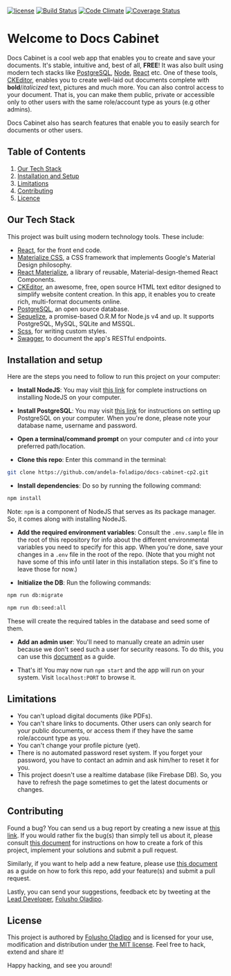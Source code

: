 [![license](https://img.shields.io/github/license/mashape/apistatus.svg)]()
[![Build Status](https://travis-ci.org/andela-foladipo/docs-cabinet-cp2.svg?branch=develop)](https://travis-ci.org/andela-foladipo/docs-cabinet-cp2)
[![Code Climate](https://codeclimate.com/github/andela-foladipo/docs-cabinet-cp2//badges/gpa.svg)](https://codeclimate.com/github/andela-foladipo/docs-cabinet-cp2/)
[![Coverage Status](https://coveralls.io/repos/github/andela-foladipo/docs-cabinet-cp2/badge.svg?branch=develop)](https://coveralls.io/github/andela-foladipo/docs-cabinet-cp2?branch=develop)


# Welcome to Docs Cabinet
Docs Cabinet is a cool web app that enables you to create and save your
 documents. It's stable, intuitive and, best of all, **FREE**! It was also
 built using modern tech stacks like
 [PostgreSQL](https://www.postgresql.org/),
 [Node](https://nodejs.org/en/),
 [React](https://facebook.github.io/react/)
 etc. One of these tools,
 [CKEditor](http://ckeditor.com/),
 enables you to create well-laid out documents
 complete with **bold**/_italicized_ text, pictures and much more. You
 can also control access to your document. That is, you can make them
 public, private or accessible only to other users with the same
 role/account type as yours (e.g other admins).

Docs Cabinet also has search features that enable you to easily search
 for documents or other users.

## Table of Contents

  1. [Our Tech Stack](#our-tech-stack)
  1. [Installation and Setup](#installation-and-setup)
  1. [Limitations](#limitations)
  1. [Contributing](#contributing)
  1. [Licence](#license)

## Our Tech Stack

This project was built using modern technology tools. These include:
- [React](https://facebook.github.io/react/), for the front end code.
- [Materialize CSS](materializecss.com/), a CSS framework that implements
 Google's Material Design philosophy.
- [React Materialize](https://react-materialize.github.io/#/), a library of
 reusable, Material-design-themed React Components.
- [CKEditor](http://ckeditor.com/), an awesome, free, open source HTML
 text editor designed to simplify website content creation. In this app,
 it enables you to create rich, multi-format documents online.
- [PostgreSQL](https://www.postgresql.org/), an open source database.
- [Sequelize](docs.sequelizejs.com/), a promise-based O.R.M for Node.js v4
 and up. It supports PostgreSQL, MySQL, SQLite and MSSQL.
- [Scss](https://sass-lang.com), for writing custom styles.
- [Swagger](https://swagger.io/), to document the app's RESTful endpoints.

## Installation and setup

Here are the steps you need to follow to run this project on your computer:
- **Install NodeJS**: You may visit [this link](https://nodejs.org/en/download/)
 for complete instructions on installing NodeJS on your computer.

- **Install PostgreSQL**: You may visit
 [this link](http://postgresguide.com/setup/install.html)
 for instructions on setting up PostgreSQL on your computer. When you're
 done, please note your database name, username and password.

- **Open a terminal/command prompt** on your computer and `cd` into your
 preferred path/location.

- **Clone this repo**: Enter this command in the terminal:

```bash
git clone https://github.com/andela-foladipo/docs-cabinet-cp2.git
```

- **Install dependencies**: Do so by running the following command:

```bash
npm install
```

Note: `npm` is a component of NodeJS that serves as its package manager.
 So, it comes along with installing NodeJS.

- **Add the required environment variables**: Consult the `.env.sample`
 file in the root of this repository for info about the different
 environmental variables you need to specify for this app. When
 you're done, save your changes in a `.env` file in the root of
 the repo. (Note that you might not have some of this info until
 later in this installation steps. So it's fine to leave those for now.)

- **Initialize the DB**: Run the following commands:
```bash
npm run db:migrate

npm run db:seed:all
```

These will create the required tables in the database and seed some of them.

- **Add an admin user**: You'll need to manually create an admin user because
 we don't seed such a user for security reasons. To do this, you can use this
 [document](https://github.com/andela-foladipo/docs-cabinet-cp2/wiki/How-to-add-an-admin-user)
 as a guide.

- That's it! You may now run `npm start` and the app will run on your
 system. Visit `localhost:PORT` to browse it.

## Limitations

- You can't upload digital documents (like PDFs).
- You can't share links to documents. Other users can only search for
 your public documents, or access them if they have the same role/account
 type as you.
- You can't change your profile picture (yet).
- There is no automated password reset system. If you forget your password,
 you have to contact an admin and ask him/her to reset it for you.
- This project doesn't use a realtime database (like Firebase DB). So, you
 have to refresh the page sometimes to get the latest documents or changes.

## Contributing

Found a bug? You can send us a bug report by creating a new issue at
 [this link](https://github.com/andela-foladipo/docs-cabinet-cp2/issues). If
  you would rather fix the bug(s) than simply tell us about it, please consult
 [this document](https://help.github.com/articles/fork-a-repo/) for
 instructions on how to create a fork of this project, implement your
 solutions and submit a pull request.
 
Similarly, if you want to help add a new feature, please use
 [this document](https://help.github.com/articles/fork-a-repo/) as a guide
 on how to fork this repo, add your feature(s) and submit a pull request.
 
Lastly, you can send your
 suggestions, feedback etc by tweeting at the
 [Lead Developer](https://google.com/search?q=folusho+oladipo),
 [Folusho Oladipo](https://twitter.com/folushooladipo).

## License

This project is authored by [Folusho Oladipo](https://google.com/search?q=Folusho+Oladipo)
  and is licensed for your use, modification and distribution under
  [the MIT license](https://en.wikipedia.org/wiki/MIT_License). Feel
  free to hack, extend and share it!

Happy hacking, and see you around!
